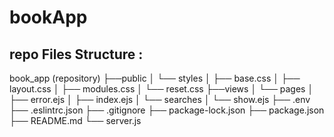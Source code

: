 # bookApp

## repo Files Structure :

book_app (repository)
├──public
│  └── styles
│      ├── base.css
│      ├── layout.css
│      ├── modules.css
│      └── reset.css
├──views
│  └── pages
│      ├── error.ejs
│      ├── index.ejs
│      └── searches
│          └── show.ejs
├── .env
├── .eslintrc.json
├── .gitignore
├── package-lock.json
├── package.json
├── README.md
└── server.js

